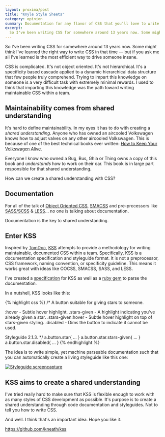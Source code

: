 ```yaml
---
layout: proxima/post
title: "Knyle Style Sheets"
category: opinion
summary: Documentation for any flavor of CSS that you’ll love to write.
excerpt:
  So I've been writing CSS for somewhere around 13 years now. Some might think I've learned the right way to write CSS in that time — but if you ask me all I've learned is the most efficient way to drive someone insane.
---
```

So I've been writing CSS for somewhere around 13 years now. Some might think I've learned the right way to write CSS in that time — but if you ask me all I've learned is the most efficient way to drive someone insane.

CSS is complicated. It's not object oriented. It's not hierarchical. It's a specificity based cascade applied to a dynamic hierarchical data structure that few people truly comprehend. Trying to impart this knowledge on someone is a very difficult task with extremely minimal rewards. I used to think that imparting this knowledge was the path toward writing maintainable CSS within a team.

## Maintainability comes from shared understanding

It's hard to define maintainability. In my eyes it has to do with creating a *shared understanding*. Anyone who has owned an aircooled Volkswagen knows how to adjust valves on any other aircooled Volkswagen. This is because of one of the best technical books ever written: [How to Keep Your Volkswagen Alive](http://www.amazon.com/Keep-Volkswagen-Alive-Step-Step/dp/1566913101).

Everyone I know who owned a Bug, Bus, Ghia or Thing owns a copy of this book and *understands* how to work on their car. This book is in large part responsible for that shared understanding.

How can we create a shared understanding with CSS?

## Documentation

For all of the talk of [Object Oriented CSS](https://github.com/stubbornella/oocss/wiki), [SMACSS](http://smacss.com/) and pre-processors like [SASS/SCSS](http://sass-lang.com/) & [LESS](http://lesscss.org/)... no one is talking about documentation.

Documentation is the key to shared understanding.

## Enter KSS

Inspired by [TomDoc](http://tomdoc.org), [KSS](https://github.com/kneath/kss) attempts to provide a methodology for writing maintainable, documented CSS within a team. Specifically, KSS is a documentation specification and styleguide format. It is not a preprocessor, CSS framework, naming convention, or specificity guideline. This means it works great with ideas like OOCSS, SMACSS, SASS, and LESS.

I've created a [specification](https://github.com/kneath/kss/blob/master/SPEC.md) for KSS as well as a [ruby gem](https://rubygems.org/gems/kss) to parse the documentation.

In a nutshell, KSS looks like this:

{% highlight css %}
/*
A button suitable for giving stars to someone.

:hover             - Subtle hover highlight.
.stars-given       - A highlight indicating you've already given a star.
.stars-given:hover - Subtle hover highlight on top of stars-given styling.
.disabled          - Dims the button to indicate it cannot be used.

Styleguide 2.1.3.
*/
a.button.star{
  ...
}
a.button.star.stars-given{
  ...
}
a.button.star.disabled{
  ...
}
{% endhighlight %}

The idea is to write simple, yet machine parseable documentation such that you can automatically create a living styleguide like this one:

<div class="figure">
<a href="https://assets.warpspire.com/images/kss/styleguide-full.png">
  <img src="https://assets.warpspire.com/images/kss/styleguide-thumb.png" alt="Styleguide screencapture" />
 </a>
</div>

## KSS aims to create a shared understanding

I've tried really hard to make sure that KSS is flexible enough to work with as many styles of CSS development as possible. It's purpose is to create a shared understanding through code documentation and styleguides. Not to tell you how to write CSS.

And well. I think that's an important idea. Hope you like it.

<https://github.com/kneath/kss>
